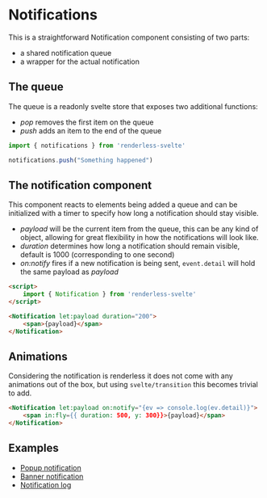 # Notifications

This is a straightforward Notification component consisting of two parts:

- a shared notification queue
- a wrapper for the actual notification

## The queue

The queue is a readonly svelte store that exposes two additional functions:
- *pop* removes the first item on the queue
- *push* adds an item to the end of the queue

```js
import { notifications } from 'renderless-svelte'

notifications.push("Something happened")
```

## The notification component

This component reacts to elements being added a queue and can be initialized with a timer to specify how long a notification should stay visible.

- _payload_ will be the current item from the queue, this can be any kind of object, allowing for great flexibility in how the notifications will look like.
- _duration_ determines how long a notification should remain visible, default is 1000 (corresponding to one second)
- _on:notify_ fires if a new notification is being sent, `event.detail` will hold the same payload as _payload_

```html
<script>
    import { Notification } from 'renderless-svelte'
</script>

<Notification let:payload duration="200">
    <span>{payload}</span>
</Notification>
```

## Animations

Considering the notification is renderless it does not come with any animations out of the box, but using `svelte/transition` this becomes trivial to add.

```html
<Notification let:payload on:notify="{ev => console.log(ev.detail)}">
    <span in:fly={{ duration: 500, y: 300}}>{payload}</span>
</Notification>
```

## Examples

* [Popup notification](http://www.renderless-svelte.dev/components/notifications/example-popup) 
* [Banner notification](http://www.renderless-svelte.dev/components/notifications/example-banner) 
* [Notification log](http://www.renderless-svelte.dev/components/notifications/example-log)